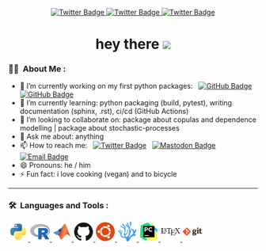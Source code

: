 <div id="badges">
<p align="center">
  <a href="https://twitter.com/daniel_sagolla">
    <img src="https://img.shields.io/badge/Twitter-%231DA1F2?style=for-the-badge&logo=twitter&logoColor=white" alt="Twitter Badge"/>
  </a>
  <a href="https://mstdn.social/@dsagolla">
    <img src="https://img.shields.io/badge/Mastadon-%236364FF?style=for-the-badge&logo=mastodon&logoColor=white" alt="Twitter Badge"/>
  </a>
  <a href="mailto:dsagolla@mailbox.org?subject=[GitHub]">
    <img src="https://img.shields.io/badge/Email-lightgrey?style=for-the-badge&logo=minutemailer&logoColor=white" alt="Twitter Badge"/>
  </a>
</p>
</div>
<h1 align="center">hey there <img src="https://media.giphy.com/media/hvRJCLFzcasrR4ia7z/giphy.gif" width="40"></h1>

### :man_technologist: &nbsp;About Me :

- 🔭 I’m currently working on my first python packages: &nbsp; [![GitHub Badge](https://img.shields.io/badge/nssvie-%23181717?style=plastic&logo=github&logoColor=white)](https://github.com/dsagolla/nssvie) &nbsp; [![GitHub Badge](https://img.shields.io/badge/stochpro-%23181717?style=plastic&logo=github&logoColor=white)](https://github.com/dsagolla/stochpro)
- 🌱 I’m currently learning: python packaging (build, pytest), writing documentation (sphinx, .rst), ci/cd (GitHub Actions)
- 👯 I’m looking to collaborate on: package about copulas and dependence modelling | package about stochastic-processes
- 💬 Ask me about: anything
- 📫 How to reach me: &nbsp; [![Twitter Badge](https://img.shields.io/badge/Twitter-%231DA1F2?style=plastic&logo=twitter&logoColor=white)](https://twitter.com/daniel_sagolla) &nbsp; [![Mastodon Badge](https://img.shields.io/badge/Mastadon-%236364FF?style=plastic&logo=mastodon&logoColor=white)](https://mstdn.social/@dsagolla) &nbsp; [![Email  Badge](https://img.shields.io/badge/Email-lightgrey?style=plastic&logo=minutemailer&logoColor=white)](mailto:daniel.sagolla@udo.edu?subject=[GitHub]])
- 😄 Pronouns: he / him
- ⚡ Fun fact: i love cooking (vegan) and to bicycle

---

### 🛠 &nbsp;Languages and Tools :

<p>
<a href="https://www.python.org/">
    <img src="https://github.com/devicons/devicon/blob/master/icons/python/python-original.svg" title="Python" **alt="Python" width="40", height="40"/>
  </a>
<a href="https://www.r-project.org/">
    <img src="https://raw.githubusercontent.com/devicons/devicon/master/icons/r/r-original.svg" title="R" **alt="R" width="40", height="40"/>
  </a>
<a href="https://de.mathworks.com/products/matlab.html/">
    <img src="https://raw.githubusercontent.com/devicons/devicon/master/icons/matlab/matlab-original.svg" title="MATLAB" **alt="MATLAB" width="40", height="40"/>
  </a>
<a href="https://github.com/">
    <img src="https://raw.githubusercontent.com/devicons/devicon/master/icons/github/github-original.svg" title="GitHub" **alt="GitHub" width="40", height="40"/>
  </a>
<a href="https://ubuntu.com/">
    <img src="https://raw.githubusercontent.com/devicons/devicon/master/icons/ubuntu/ubuntu-plain.svg" title="Ubuntu" **alt="Ubuntu" width="40", height="40"/>
  </a>
<a href="https://vscodium.com/">
    <img src="https://raw.githubusercontent.com/VSCodium/vscodium/master/icons/stable/codium_only.svg" title="VSCodium" **alt="VSCodium" width="40", height="40"/>
  </a>
<a href="https://www.jetbrains.com/pycharm/">
    <img src="https://raw.githubusercontent.com/devicons/devicon/master/icons/pycharm/pycharm-original.svg" title="PyCharm Community" **alt="PyCharm Community" width="40", height="40"/>
  </a>
<a href="https://www.latex-project.org/">
    <img src="https://github.com/devicons/devicon/blob/master/icons/latex/latex-original.svg" title="LaTeX" **alt="LaTeX" width="40", height="40"/>
  </a>






<a href="https://git-scm.com/">
    <img src="https://github.com/devicons/devicon/blob/master/icons/git/git-original-wordmark.svg" title="Git" **alt="Git" width="40", height="40"/>
  </a>
